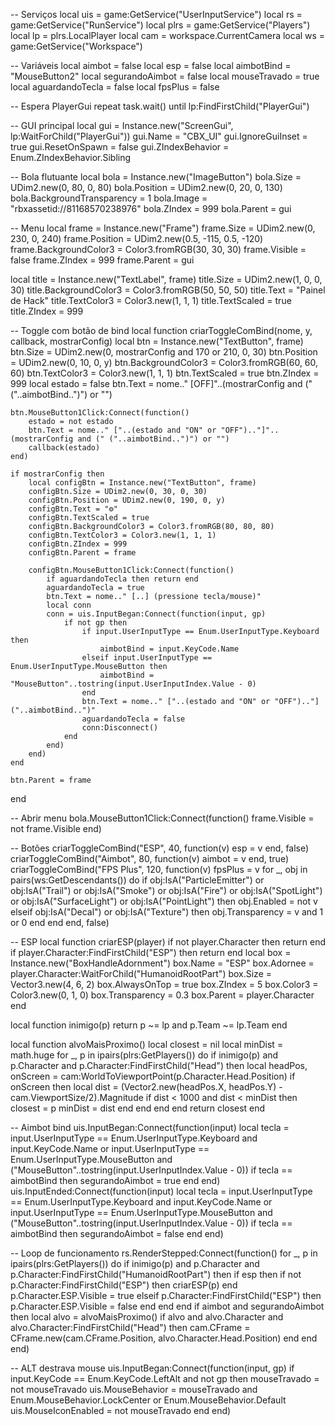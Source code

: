 -- Serviços
local uis = game:GetService("UserInputService")
local rs = game:GetService("RunService")
local plrs = game:GetService("Players")
local lp = plrs.LocalPlayer
local cam = workspace.CurrentCamera
local ws = game:GetService("Workspace")

-- Variáveis
local aimbot = false
local esp = false
local aimbotBind = "MouseButton2"
local segurandoAimbot = false
local mouseTravado = true
local aguardandoTecla = false
local fpsPlus = false

-- Espera PlayerGui
repeat task.wait() until lp:FindFirstChild("PlayerGui")

-- GUI principal
local gui = Instance.new("ScreenGui", lp:WaitForChild("PlayerGui"))
gui.Name = "CBX_UI"
gui.IgnoreGuiInset = true
gui.ResetOnSpawn = false
gui.ZIndexBehavior = Enum.ZIndexBehavior.Sibling

-- Bola flutuante
local bola = Instance.new("ImageButton")
bola.Size = UDim2.new(0, 80, 0, 80)
bola.Position = UDim2.new(0, 20, 0, 130)
bola.BackgroundTransparency = 1
bola.Image = "rbxassetid://81168570238976"
bola.ZIndex = 999
bola.Parent = gui

-- Menu
local frame = Instance.new("Frame")
frame.Size = UDim2.new(0, 230, 0, 240)
frame.Position = UDim2.new(0.5, -115, 0.5, -120)
frame.BackgroundColor3 = Color3.fromRGB(30, 30, 30)
frame.Visible = false
frame.ZIndex = 999
frame.Parent = gui

local title = Instance.new("TextLabel", frame)
title.Size = UDim2.new(1, 0, 0, 30)
title.BackgroundColor3 = Color3.fromRGB(50, 50, 50)
title.Text = "Painel de Hack"
title.TextColor3 = Color3.new(1, 1, 1)
title.TextScaled = true
title.ZIndex = 999

-- Toggle com botão de bind
local function criarToggleComBind(nome, y, callback, mostrarConfig)
    local btn = Instance.new("TextButton", frame)
    btn.Size = UDim2.new(0, mostrarConfig and 170 or 210, 0, 30)
    btn.Position = UDim2.new(0, 10, 0, y)
    btn.BackgroundColor3 = Color3.fromRGB(60, 60, 60)
    btn.TextColor3 = Color3.new(1, 1, 1)
    btn.TextScaled = true
    btn.ZIndex = 999
    local estado = false
    btn.Text = nome.." [OFF]"..(mostrarConfig and (" ("..aimbotBind..")") or "")

    btn.MouseButton1Click:Connect(function()
        estado = not estado
        btn.Text = nome.." ["..(estado and "ON" or "OFF").."]"..(mostrarConfig and (" ("..aimbotBind..")") or "")
        callback(estado)
    end)

    if mostrarConfig then
        local configBtn = Instance.new("TextButton", frame)
        configBtn.Size = UDim2.new(0, 30, 0, 30)
        configBtn.Position = UDim2.new(0, 190, 0, y)
        configBtn.Text = "⚙"
        configBtn.TextScaled = true
        configBtn.BackgroundColor3 = Color3.fromRGB(80, 80, 80)
        configBtn.TextColor3 = Color3.new(1, 1, 1)
        configBtn.ZIndex = 999
        configBtn.Parent = frame

        configBtn.MouseButton1Click:Connect(function()
            if aguardandoTecla then return end
            aguardandoTecla = true
            btn.Text = nome.." [..] (pressione tecla/mouse)"
            local conn
            conn = uis.InputBegan:Connect(function(input, gp)
                if not gp then
                    if input.UserInputType == Enum.UserInputType.Keyboard then
                        aimbotBind = input.KeyCode.Name
                    elseif input.UserInputType == Enum.UserInputType.MouseButton then
                        aimbotBind = "MouseButton"..tostring(input.UserInputIndex.Value - 0)
                    end
                    btn.Text = nome.." ["..(estado and "ON" or "OFF").."] ("..aimbotBind..")"
                    aguardandoTecla = false
                    conn:Disconnect()
                end
            end)
        end)
    end

    btn.Parent = frame
end

-- Abrir menu
bola.MouseButton1Click:Connect(function()
    frame.Visible = not frame.Visible
end)

-- Botões
criarToggleComBind("ESP", 40, function(v) esp = v end, false)
criarToggleComBind("Aimbot", 80, function(v) aimbot = v end, true)
criarToggleComBind("FPS Plus", 120, function(v)
    fpsPlus = v
    for _, obj in pairs(ws:GetDescendants()) do
        if obj:IsA("ParticleEmitter") or obj:IsA("Trail") or obj:IsA("Smoke") or obj:IsA("Fire")
        or obj:IsA("SpotLight") or obj:IsA("SurfaceLight") or obj:IsA("PointLight") then
            obj.Enabled = not v
        elseif obj:IsA("Decal") or obj:IsA("Texture") then
            obj.Transparency = v and 1 or 0
        end
    end
end, false)

-- ESP
local function criarESP(player)
    if not player.Character then return end
    if player.Character:FindFirstChild("ESP") then return end
    local box = Instance.new("BoxHandleAdornment")
    box.Name = "ESP"
    box.Adornee = player.Character:WaitForChild("HumanoidRootPart")
    box.Size = Vector3.new(4, 6, 2)
    box.AlwaysOnTop = true
    box.ZIndex = 5
    box.Color3 = Color3.new(0, 1, 0)
    box.Transparency = 0.3
    box.Parent = player.Character
end

local function inimigo(p)
    return p ~= lp and p.Team ~= lp.Team
end

local function alvoMaisProximo()
    local closest = nil
    local minDist = math.huge
    for _, p in ipairs(plrs:GetPlayers()) do
        if inimigo(p) and p.Character and p.Character:FindFirstChild("Head") then
            local headPos, onScreen = cam:WorldToViewportPoint(p.Character.Head.Position)
            if onScreen then
                local dist = (Vector2.new(headPos.X, headPos.Y) - cam.ViewportSize/2).Magnitude
                if dist < 1000 and dist < minDist then
                    closest = p
                    minDist = dist
                end
            end
        end
    end
    return closest
end

-- Aimbot bind
uis.InputBegan:Connect(function(input)
    local tecla = input.UserInputType == Enum.UserInputType.Keyboard and input.KeyCode.Name
        or input.UserInputType == Enum.UserInputType.MouseButton and ("MouseButton"..tostring(input.UserInputIndex.Value - 0))
    if tecla == aimbotBind then
        segurandoAimbot = true
    end
end)
uis.InputEnded:Connect(function(input)
    local tecla = input.UserInputType == Enum.UserInputType.Keyboard and input.KeyCode.Name
        or input.UserInputType == Enum.UserInputType.MouseButton and ("MouseButton"..tostring(input.UserInputIndex.Value - 0))
    if tecla == aimbotBind then
        segurandoAimbot = false
    end
end)

-- Loop de funcionamento
rs.RenderStepped:Connect(function()
    for _, p in ipairs(plrs:GetPlayers()) do
        if inimigo(p) and p.Character and p.Character:FindFirstChild("HumanoidRootPart") then
            if esp then
                if not p.Character:FindFirstChild("ESP") then
                    criarESP(p)
                end
                p.Character.ESP.Visible = true
            elseif p.Character:FindFirstChild("ESP") then
                p.Character.ESP.Visible = false
            end
        end
    end
    if aimbot and segurandoAimbot then
        local alvo = alvoMaisProximo()
        if alvo and alvo.Character and alvo.Character:FindFirstChild("Head") then
            cam.CFrame = CFrame.new(cam.CFrame.Position, alvo.Character.Head.Position)
        end
    end
end)

-- ALT destrava mouse
uis.InputBegan:Connect(function(input, gp)
    if input.KeyCode == Enum.KeyCode.LeftAlt and not gp then
        mouseTravado = not mouseTravado
        uis.MouseBehavior = mouseTravado and Enum.MouseBehavior.LockCenter or Enum.MouseBehavior.Default
        uis.MouseIconEnabled = not mouseTravado
    end
end)
